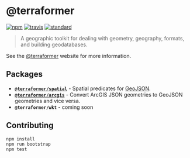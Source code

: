 # @terraformer

[![npm][npm-image]][npm-url]
[![travis][travis-image]][travis-url]
[![standard][standard-image]][standard-url]

[npm-image]: https://img.shields.io/npm/v/@terraformer/arcgis.svg?style=flat-square
[npm-url]: https://www.npmjs.com/package/@terraformer/arcgis
[travis-image]: https://img.shields.io/travis/terraformer-js/terraformer/master.svg?style=flat-square
[travis-url]: https://travis-ci.org/terraformer-js/terraformer
[standard-image]: https://img.shields.io/badge/code%20style-semistandard-brightgreen.svg?style=flat-square
[standard-url]: http://npm.im/semistandard

> A geographic toolkit for dealing with geometry, geography, formats, and building geodatabases.

See the [@terraformer](https://terraformer-js.github.io/terraformer/module-@terraformer_spatial.html) website for more information.

## Packages

* **[`@terraformer/spatial`](./packages/spatial/)** - Spatial predicates for [GeoJSON](https://tools.ietf.org/html/rfc7946).
* **[`@terraformer/arcgis`](./packages/arcgis/)**  -  Convert ArcGIS JSON geometries to GeoJSON geometries and vice versa.
* **`@terraformer/wkt`** - coming soon

## Contributing

```shell
npm install
npm run bootstrap
npm test
```
